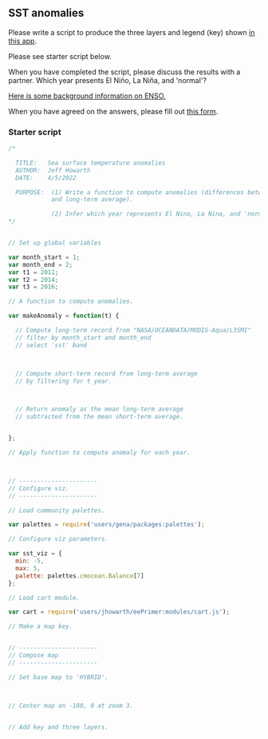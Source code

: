 ## SST anomalies  

Please write a script to produce the three layers and legend (key) shown [in this app](https://jhowarth.users.earthengine.app/view/sstanomaly).

Please see starter script below.

When you have completed the script, please discuss the results with a partner. Which year presents El Ni&ntilde;o, La Ni&ntilde;a, and 'normal'?  

[Here is some background information on ENSO.](https://www.climate.gov/enso)  

When you have agreed on the answers, please fill out [this form](https://forms.gle/Lg4xBGG31iptscqj6).  

### Starter script  

```js
/*

  TITLE:   Sea surface temperature anomalies
  AUTHOR:  Jeff Howarth  
  DATE:    4/5/2022

  PURPOSE:  (1) Write a function to compute anomalies (differences between a short-term
            and long-term average).

            (2) Infer which year represents El Nino, La Nina, and 'normal'.
*/


// Set up global variables  

var month_start = 1;
var month_end = 2;
var t1 = 2011;
var t2 = 2014;
var t3 = 2016;

// A function to compute anomalies.  

var makeAnomaly = function(t) {

  // Compute long-term record from "NASA/OCEANDATA/MODIS-Aqua/L3SMI"
  // filter by month_start and month_end
  // select 'sst' band



  // Compute short-term record from long-term average
  // by filtering for t year.  



  // Return anomaly as the mean long-term average
  // subtracted from the mean short-term average.   


};

// Apply function to compute anomaly for each year.



// ----------------------
// Configure viz.
// ----------------------

// Load community palettes.

var palettes = require('users/gena/packages:palettes');

// Configure viz parameters.

var sst_viz = {
  min: -5,
  max: 5,
  palette: palettes.cmocean.Balance[7]
};

// Load cart module.

var cart = require('users/jhowarth/eePrimer:modules/cart.js');

// Make a map key.  


// ----------------------
// Compose map  
// ----------------------

// Set base map to 'HYBRID'.



// Center map on -180, 0 at zoom 3.


// Add key and three layers.



```  
